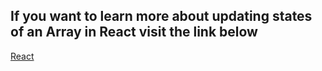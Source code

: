 ## If you want to learn more about updating states of an **Array** in **React** visit the link below
[React](https://react.dev/learn/updating-arrays-in-state)
